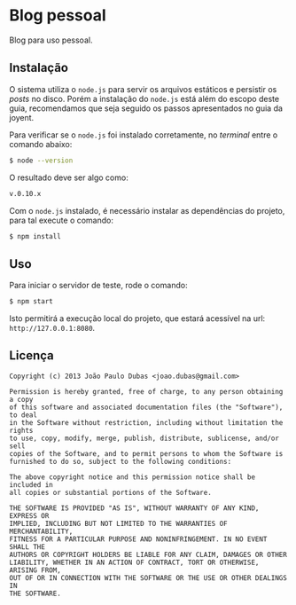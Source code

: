# Blog pessoal

Blog para uso pessoal.

## Instalação

O sistema utiliza o `node.js` para servir os arquivos estáticos e persistir os
_posts_ no disco. Porém a instalação do `node.js` está além do escopo deste
guia, recomendamos que seja seguido os passos apresentados no guia da joyent.

Para verificar se o `node.js` foi instalado corretamente, no _terminal_ entre o
comando abaixo:

```bash
$ node --version
```

O resultado deve ser algo como:

```bash
v.0.10.x
```

Com o `node.js` instalado, é necessário instalar as dependências do projeto,
para tal execute o comando:

```bash
$ npm install
```

## Uso

Para iniciar o servidor de teste, rode o comando:

```bash
$ npm start
```

Isto permitirá a execução local do projeto, que estará acessível na url:
`http://127.0.0.1:8080`.

## Licença

```
Copyright (c) 2013 João Paulo Dubas <joao.dubas@gmail.com>

Permission is hereby granted, free of charge, to any person obtaining a copy
of this software and associated documentation files (the "Software"), to deal
in the Software without restriction, including without limitation the rights
to use, copy, modify, merge, publish, distribute, sublicense, and/or sell
copies of the Software, and to permit persons to whom the Software is
furnished to do so, subject to the following conditions:

The above copyright notice and this permission notice shall be included in
all copies or substantial portions of the Software.

THE SOFTWARE IS PROVIDED "AS IS", WITHOUT WARRANTY OF ANY KIND, EXPRESS OR
IMPLIED, INCLUDING BUT NOT LIMITED TO THE WARRANTIES OF MERCHANTABILITY,
FITNESS FOR A PARTICULAR PURPOSE AND NONINFRINGEMENT. IN NO EVENT SHALL THE
AUTHORS OR COPYRIGHT HOLDERS BE LIABLE FOR ANY CLAIM, DAMAGES OR OTHER
LIABILITY, WHETHER IN AN ACTION OF CONTRACT, TORT OR OTHERWISE, ARISING FROM,
OUT OF OR IN CONNECTION WITH THE SOFTWARE OR THE USE OR OTHER DEALINGS IN
THE SOFTWARE.
```
